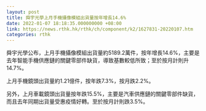 ```yaml
---
layout: post
title: 舜宇光學上月手機攝像模組出貨量按年增長14.6%
date: 2022-01-07 18:18:35.000000000 +08:00
link: https://news.rthk.hk/rthk/ch/component/k2/1627831-20220107.htm
categories: rthk
---
```


舜宇光學公布，上月手機攝像模組出貨量約5189.2萬件，按年增長14.6%，主要是去年智能手機供應鏈的關鍵零部件缺貨，導致基數較低所致；至於按月計則升14.7%。

上月手機鏡頭出貨量約1.21億件，按年跌7.3%，按月跌2.2%。

另外，上月車載鏡頭出貨量按年跌15.5%，主要是汽車供應鏈的關鍵零部件缺貨，而且去年同期出貨量受惠疫情好轉。至於按月計則跌3.5%。
